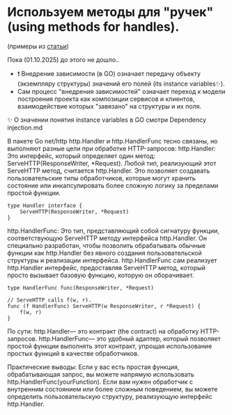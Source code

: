 # Используем методы для "ручек" (using methods for handles).
(примеры из [статьи](https://medium.com/@nathanbcrocker/as-the-pros-do-efficiently-passing-arguments-to-http-handlers-in-go-6b593caa00b8))

Пока (01.10.2025) до этого не дошло..

- ❗ Внедрение зависимости (в GO) означает передачу объекту (экземпляру структуры) значений его полей (its  instance variables✨).
-  Сам процесс "внедрения зависимостей" означает переход к модели построения проекта как композиции сервисов и клиентов, взаимодействие которых "завязано" на структуры и их поля.

✨ О значении понятия instance variables в GO смотри Dependency injection.md

В пакете Go net/http http.Handler и http.HandlerFunc тесно связаны, но выполняют разные цели при обработке HTTP-запросов:
http.Handler:
Это интерфейс, который определяет один метод: ServeHTTP(ResponseWriter, *Request).
Любой тип, реализующий этот ServeHTTP метод, считается http.Handler.
Это позволяет создавать пользовательские типы обработчиков, которые могут хранить состояние или инкапсулировать более сложную логику за пределами простой функции.

    type Handler interface {
        ServeHTTP(ResponseWriter, *Request)
    }

http.HandlerFunc:
Это тип, представляющий собой сигнатуру функции, соответствующую ServeHTTP методу интерфейса http.Handler.
Он специально разработан, чтобы позволить обрабатывать обычные функции как http.Handler без явного создания пользовательской структуры и реализации интерфейса.
http.HandlerFunc сам реализует http.Handler интерфейс, предоставляя ServeHTTP метод, который просто вызывает базовую функцию, которую он оборачивает.

    type HandlerFunc func(ResponseWriter, *Request)

    // ServeHTTP calls f(w, r).
    func (f HandlerFunc) ServeHTTP(w ResponseWriter, r *Request) {
        f(w, r)
    }

По сути:
http.Handler— это контракт (the contract) на обработку HTTP-запросов.
http.HandlerFunc— это удобный адаптер, который позволяет простой функции выполнять этот контракт, упрощая использование простых функций в качестве обработчиков.

Практические выводы:
Если у вас есть простая функция, обрабатывающая запрос, вы можете напрямую использовать http.HandlerFunc(yourFunction).
Если вам нужен обработчик с внутренним состоянием или более сложным поведением, вы можете определить пользовательскую структуру, реализующую интерфейс http.Handler.